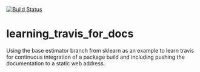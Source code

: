 [![Build Status](https://travis-ci.com/jameshtwose/learning_travis_for_docs.svg?branch=main)](https://travis-ci.com/jameshtwose/learning_travis_for_docs)
# learning_travis_for_docs
Using the base estimator branch from sklearn as an example to learn travis for continuous integration of a package build and including pushing the documentation to a static web address.
